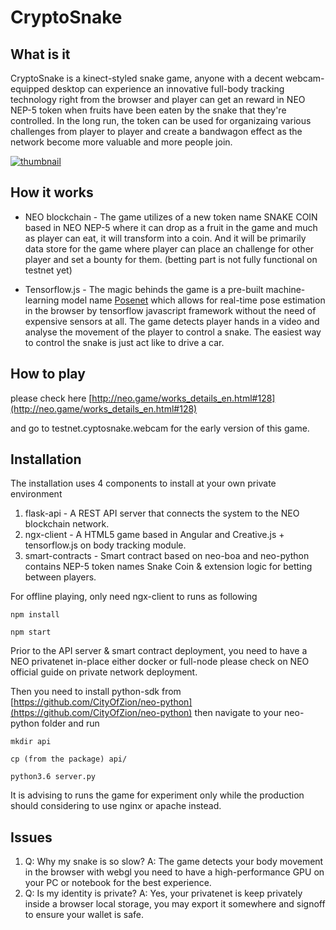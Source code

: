 # CryptoSnake

## What is it

CryptoSnake is a kinect-styled snake game, anyone with a decent webcam-equipped desktop can experience an innovative full-body tracking technology right from the browser and player can get an reward in NEO NEP-5 token when fruits have been eaten by the snake that they're controlled. In the long run, the token can be used for organizaing various challenges from player to player and create a bandwagon effect as the network become more valuable and more people join. 

 [![thumbnail](https://img.youtube.com/vi/_B9s7vPaZo0/0.jpg)](https://www.youtube.com/watch?v=_B9s7vPaZo0)

 
 ## How it works
 
 * NEO blockchain - The game utilizes of a new token name SNAKE COIN based in NEO NEP-5 where it can drop as a fruit in the game and much as player can eat, it will transform into a coin. And it will be primarily data store for the game where player can place an challenge for other player and set a bounty for them.  (betting part is not fully functional on testnet yet)
 
 * Tensorflow.js - The magic behinds the game is a pre-built machine-learning model name [Posenet](https://medium.com/tensorflow/real-time-human-pose-estimation-in-the-browser-with-tensorflow-js-7dd0bc881cd5) which allows for real-time pose estimation in the browser by tensorflow javascript framework without the need of expensive sensors at all. The game detects player hands in a video and analyse the movement of the player to control a snake. The easiest way to control the snake is just act like to drive a car. 
 
 ## How to play
 
 please check here [http://neo.game/works_details_en.html#128](http://neo.game/works_details_en.html#128)
 
 and go to testnet.cyptosnake.webcam for the early version of this game.
 
 
 ## Installation
 
The installation uses 4 components to install at your own private environment 

1. flask-api - A REST API server that connects the system to the NEO blockchain network.
2. ngx-client - A HTML5 game based in Angular and Creative.js + tensorflow.js on body tracking module.
3. smart-contracts - Smart contract based on neo-boa and neo-python contains NEP-5 token names Snake Coin & extension logic for betting between players.
 
For offline playing, only need ngx-client to runs as following
 
```
npm install
```

```
npm start
```

Prior to the API server & smart contract deployment, you need to have a NEO privatenet in-place either docker or full-node please check on NEO official guide on private network deployment.

Then you need to install python-sdk from [https://github.com/CityOfZion/neo-python](https://github.com/CityOfZion/neo-python) then navigate to your neo-python folder and run 

```
mkdir api
```
```
cp (from the package) api/
```
```
python3.6 server.py
```
It is advising to runs the game for experiment only while the production should considering to use nginx or apache instead.

 ## Issues
 
 1. Q: Why my snake is so slow? A: The game detects your body movement in the browser with webgl you need to have a high-performance GPU on your PC or notebook for the best experience.
 2. Q: Is my identity is private? A: Yes, your privatenet is keep privately inside a browser local storage, you may export it somewhere and signoff to ensure your wallet is safe.

